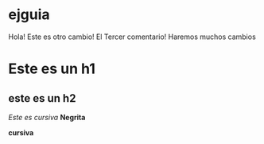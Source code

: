 # ejguia
Hola!
Este es otro cambio!
El Tercer comentario!
Haremos muchos cambios 
# Este es un h1
## este es un h2 
*Este es cursiva*
**Negrita**

__cursiva__